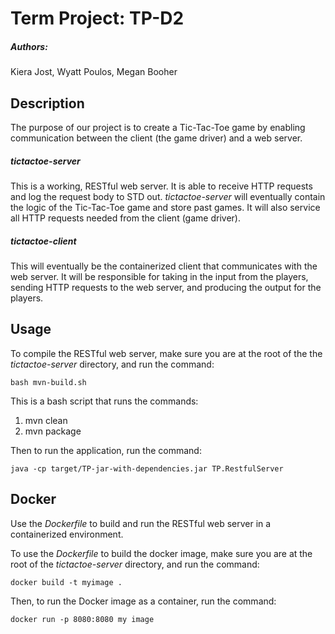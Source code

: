 # Term Project: TP-D2
##### Authors:
Kiera Jost,
Wyatt Poulos,
Megan Booher

## Description
The purpose of our project is to create a Tic-Tac-Toe game by enabling communication between the client (the game driver) and a web server.  

##### tictactoe-server
This is a working, RESTful web server. It is able to receive HTTP requests and log the request body to STD out. *tictactoe-server* will eventually contain the logic of the Tic-Tac-Toe game and store past games. It will also service all HTTP requests needed from the client (game driver).
##### tictactoe-client 
This will eventually be the containerized client that communicates with the web server. It will be responsible for taking in the input from the players, sending HTTP requests to the web server, and producing the output for the players.

## Usage
To compile the RESTful web server, make sure you are at the root of the the *tictactoe-server* directory, and run the command:
```
bash mvn-build.sh
```
This is a bash script that runs the commands:
1. mvn clean
2. mvn package

Then to run the application, run the command:
```
java -cp target/TP-jar-with-dependencies.jar TP.RestfulServer
```
## Docker
Use the *Dockerfile* to build and run the RESTful web server in a containerized environment.

To use the *Dockerfile* to build the docker image, make sure you are at the root of the *tictactoe-server* directory, and run the command:
```
docker build -t myimage .
```
Then, to run the Docker image as a container, run the command:
```
docker run -p 8080:8080 my image
``` 

